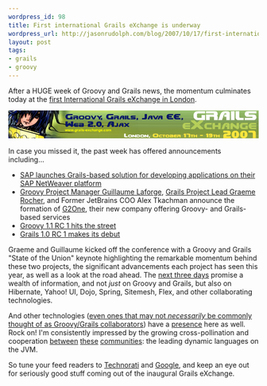 ```yaml
---
wordpress_id: 98
title: First international Grails eXchange is underway
wordpress_url: http://jasonrudolph.com/blog/2007/10/17/first-international-grails-exchange-is-underway/
layout: post
tags:
- grails
- groovy
---
```

After a HUGE week of Groovy and Grails news, the momentum culminates today at the [first International Grails eXchange in London](http://grails-exchange.com).  

![20071017 Grails Exchange Logo](/resources/20071017-grails-exchange-logo.png)                                             

In case you missed it, the past week has offered announcements including...                                                                                                                

* [SAP launches Grails-based solution for developing applications on their SAP NetWeaver platform](https://www.sdn.sap.com/irj/sdn/weblogs?blog=/pub/wlg/7526)
* [Groovy Project Manager Guillaume Laforge](http://glaforge.free.fr/blog/groovy), [Grails Project Lead Graeme Rocher](http://graemerocher.blogspot.com), and Former JetBrains COO Alex Tkachman announce the formation of [G2One](http://g2one.com), their new company offering Groovy- and Grails-based services
* [Groovy 1.1 RC 1 hits the street](http://docs.codehaus.org/display/GROOVY/2007/10/12/Groovy+1.1-rc-1+released "Groovy 1.1 RC1 Release Notes")
* [Grails 1.0 RC 1 makes its debut](http://grails.org/1.0-RC1+Release+Notes "Grails 1.0-RC1 Release Notes")

Graeme and Guillaume kicked off the conference with a Groovy and Grails "State of the Union" keynote highlighting the remarkable momentum behind these two projects, the significant advancements each project has seen this year, as well as a look at the road ahead.  The [next three days](http://www.grails-exchange.com/programme-grails-exchange) promise a wealth of information, and not *just* on Groovy and Grails, but also on Hibernate, Yahoo! UI, Dojo, Spring, Sitemesh, Flex, and other collaborating technologies.  

And other technologies ([even ones that may not *necessarily* be commonly thought of as Groovy/Grails collaborators](http://jruby.org/ "JRuby")) have a [presence](http://ola-bini.blogspot.com/2007/10/grails-exchange-qcon-sf-and-openworld.html "Ola Bini at Grails eXchange") here as well.  Rock on!  I'm consistently impressed by the growing cross-pollination and cooperation [between](http://jython.org "Jython") [these](http://jruby.org/ "JRuby") [communities](http://groovy.codehaus.org "Groovy"): the leading dynamic languages on the JVM.  

So tune your feed readers to [Technorati](feed://feeds.technorati.com/search/grails+exchange?authority=a4&amp;language=en) and [Google](feed://blogsearch.google.com/blogsearch_feeds?hl=en&amp;q=grails+exchange&amp;ie=utf-8&amp;num=10&amp;output=atom), and keep an eye out for seriously good stuff coming out of the inaugural Grails eXchange.

